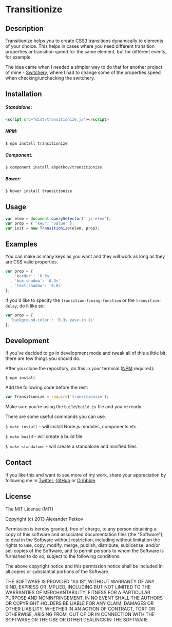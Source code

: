 # Transitionize

## Description

Transitionize helps you to create CSS3 transitions dynamically to elements of your choice. This helps in cases where you need different transition properties or transition speed for the same element, but for different events, for example.

The idea came when I needed a simpler way to do that for another project of mine - [Switchery](https://github.com/abpetkov/switchery), where I had to change some of the properties speed when checking/unchecking the switchery.

## Installation

##### Standalone:

```html
<script src="dist/transitionize.js"></script>
```

##### NPM:

```shell
$ npm install transitionize
```

##### Component:

```shell
$ component install abpetkov/transitionize
```

##### Bower:

```shell
$ bower install transitionize
```

## Usage

```js
var elem = document.querySelector('.js-elem');
var prop = { 'key': 'value' };
var init = new Transitionize(elem, prop);
```

## Examples

You can make as many keys as you want and they will work as long as they are CSS valid properties.

```js
var prop = {
    'border': '0.3s'
  , 'box-shadow': '0.3s'
  , 'text-shadow': '0.8s'
};
```

If you'd like to specify the `transition-timing-function` or the `transition-delay`, do it like so:

```js
var prop = {
  'background-color': '0.3s ease-in 1s'
};
```

## Development

If you've decided to go in development mode and tweak all of this a little bit, there are few things you should do.

After you clone the repository, do this in your terminal ([NPM](http://npmjs.org/) required):

```shell
$ npm install
```

Add the following code before the rest:

```js
var Transitionize = require('transitionize');
```

Make sure you're using the `build/build.js` file and you're ready.

There are some useful commands you can use.

`$ make install` - will install Node.js modules, components etc.

`$ make build` - will create a build file

`$ make standalone` - will create a standalone and minified files

## Contact

If you like this and want to see more of my work, share your appreciation by following me in [Twitter](https://twitter.com/abpetkov), [GitHub](https://github.com/abpetkov) or [Dribbble](http://dribbble.com/apetkov).

## License

The MIT License (MIT)

Copyright (c) 2013 Alexander Petkov

Permission is hereby granted, free of charge, to any person obtaining a copy of
this software and associated documentation files (the "Software"), to deal in
the Software without restriction, including without limitation the rights to
use, copy, modify, merge, publish, distribute, sublicense, and/or sell copies of
the Software, and to permit persons to whom the Software is furnished to do so,
subject to the following conditions:

The above copyright notice and this permission notice shall be included in all
copies or substantial portions of the Software.

THE SOFTWARE IS PROVIDED "AS IS", WITHOUT WARRANTY OF ANY KIND, EXPRESS OR
IMPLIED, INCLUDING BUT NOT LIMITED TO THE WARRANTIES OF MERCHANTABILITY, FITNESS
FOR A PARTICULAR PURPOSE AND NONINFRINGEMENT. IN NO EVENT SHALL THE AUTHORS OR
COPYRIGHT HOLDERS BE LIABLE FOR ANY CLAIM, DAMAGES OR OTHER LIABILITY, WHETHER
IN AN ACTION OF CONTRACT, TORT OR OTHERWISE, ARISING FROM, OUT OF OR IN
CONNECTION WITH THE SOFTWARE OR THE USE OR OTHER DEALINGS IN THE SOFTWARE.